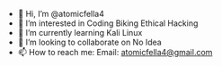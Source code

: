 - 👋 Hi, I’m @atomicfella4
- 👀 I’m interested in Coding Biking Ethical Hacking
- 🌱 I’m currently learning Kali Linux
- 💞️ I’m looking to collaborate on No Idea
- 📫 How to reach me: Email: atomicfella4@gmail.com

<!---
atomicfella4/atomicfella4 is a ✨ special ✨ repository because its `README.md` (this file) appears on your GitHub profile.
You can click the Preview link to take a look at your changes.
--->
